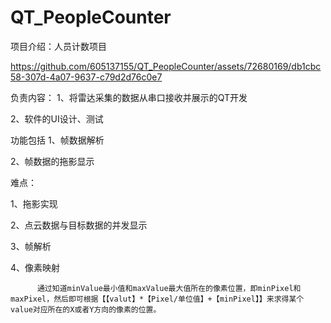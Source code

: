 # QT_PeopleCounter
项目介绍：人员计数项目

https://github.com/605137155/QT_PeopleCounter/assets/72680169/db1cbc58-307d-4a07-9637-c79d2d76c0e7

负责内容：
  1、将雷达采集的数据从串口接收并展示的QT开发
  
  2、软件的UI设计、测试

功能包括
  1、帧数据解析
  
  2、帧数据的拖影显示

难点：

  1、拖影实现

  2、点云数据与目标数据的并发显示

  3、帧解析

  4、像素映射

          通过知道minValue最小值和maxValue最大值所在的像素位置，即minPixel和maxPixel，然后即可根据【【valut】*【Pixel/单位值】+【minPixel】】来求得某个value对应所在的X或者Y方向的像素的位置。



